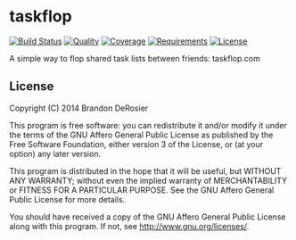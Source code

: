 taskflop
========
[![Build Status](http://img.shields.io/travis/bdero/taskflop.svg?style=flat)](https://travis-ci.org/bdero/taskflop)
[![Quality](http://img.shields.io/codacy/9d26f606600c4e96af3d40f572d6b053.svg?style=flat)](https://www.codacy.com/public/btd/taskflop)
[![Coverage](https://img.shields.io/coveralls/bdero/taskflop.svg?style=flat)](https://coveralls.io/r/bdero/taskflop)
[![Requirements](https://img.shields.io/requires/github/celery/celery.svg?style=flat)](https://requires.io/github/bdero/taskflop/requirements/?branch=master)
[![License](http://img.shields.io/badge/license-GNU_AGPL-red.svg?style=flat)](https://gnu.org/licenses/agpl.html)

A simple way to flop shared task lists between friends: taskflop.com


License
-------
Copyright (C) 2014  Brandon DeRosier

This program is free software: you can redistribute it and/or modify
it under the terms of the GNU Affero General Public License as
published by the Free Software Foundation, either version 3 of the
License, or (at your option) any later version.

This program is distributed in the hope that it will be useful,
but WITHOUT ANY WARRANTY; without even the implied warranty of
MERCHANTABILITY or FITNESS FOR A PARTICULAR PURPOSE.  See the
GNU Affero General Public License for more details.

You should have received a copy of the GNU Affero General Public License
along with this program.  If not, see <http://www.gnu.org/licenses/>.
